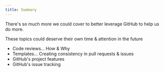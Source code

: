 ```yaml
---
title: Summary
---
```


There's so much more we could cover to better leverage GitHub to help us do more.

These topics could deserve their own time & attention in the future

- Code reviews...  How & Why
- Templates...  Creating consistency in pull requests & issues
- GitHub's project features
- GitHub's issue tracking
